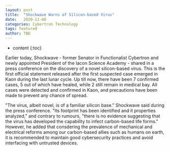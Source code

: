 ```yaml
---
layout: post
title:  "Shockwave Warns of Silicon-based Virus"
date:   2020-11-08
categories: Cybertron Technology
tags: featured
author: TBD
---
```


* content
{:toc}

Earlier today, Shockwave - former Senator in Functionalist Cybertron and newly appointed President of the Iacon Science Academy - shared in a press conference on the discovery of a novel silicon-based virus. This is the first official statement released after the first suspected case emerged in Kaon during the last lunar cycle. Up till now, there have been 7 confirmed cases, 5 out of which have healed, while 2 still remain in medical bay. All cases were detected and confirmed in Kaon, and precautions have been made to prevent any chance of spread.



"The virus, albeit novel, is of a familiar silicon base." Shockwave said during the press conference. "Its footprint has been identified and it properties analyzed," and contrary to rumours, "there is no evidence suggesting that the virus has developed the capability to infect carbon-based life forms." However, he added that consdering the prevalence of mechanical and electrical reforms among our carbon-based allies such as humans on earth, it is recommended to maintain good cybersecurity practices and avoid interfacing with untrusted devices.